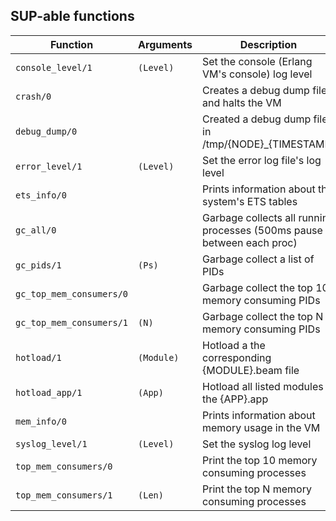 ## SUP-able functions

| Function                 | Arguments  | Description                                                            |
| --------                 | ---------  | -----------                                                            |
| `console_level/1`        | `(Level)`  | Set the console (Erlang VM's console) log level                        |
| `crash/0`                |            | Creates a debug dump file and halts the VM                             |
| `debug_dump/0`           |            | Created a debug dump file in /tmp/{NODE}_{TIMESTAMP}                   |
| `error_level/1`          | `(Level)`  | Set the error log file's log level                                     |
| `ets_info/0`             |            | Prints information about the system's ETS tables                       |
| `gc_all/0`               |            | Garbage collects all running processes (500ms pause between each proc) |
| `gc_pids/1`              | `(Ps)`     | Garbage collect a list of PIDs                                         |
| `gc_top_mem_consumers/0` |            | Garbage collect the top 10 memory consuming PIDs                       |
| `gc_top_mem_consumers/1` | `(N)`      | Garbage collect the top N memory consuming PIDs                        |
| `hotload/1`              | `(Module)` | Hotload a the corresponding {MODULE}.beam file                         |
| `hotload_app/1`          | `(App)`    | Hotload all listed modules in the {APP}.app                            |
| `mem_info/0`             |            | Prints information about memory usage in the VM                        |
| `syslog_level/1`         | `(Level)`  | Set the syslog log level                                               |
| `top_mem_consumers/0`    |            | Print the top 10 memory consuming processes                            |
| `top_mem_consumers/1`    | `(Len)`    | Print the top N memory consuming processes                             |
